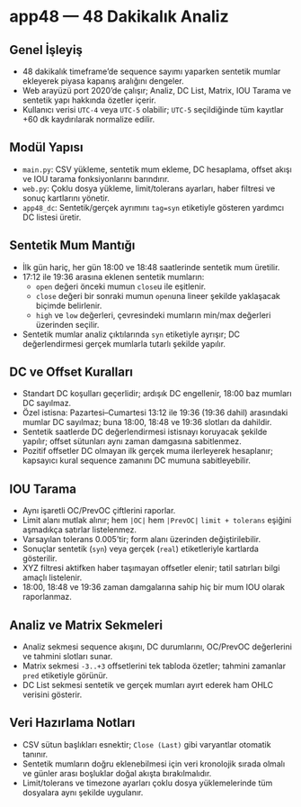 # app48 — 48 Dakikalık Analiz

## Genel İşleyiş
- 48 dakikalık timeframe’de sequence sayımı yaparken sentetik mumlar ekleyerek piyasa kapanış aralığını dengeler.
- Web arayüzü port 2020’de çalışır; Analiz, DC List, Matrix, IOU Tarama ve sentetik yapı hakkında özetler içerir.
- Kullanıcı verisi `UTC-4` veya `UTC-5` olabilir; `UTC-5` seçildiğinde tüm kayıtlar +60 dk kaydırılarak normalize edilir.

## Modül Yapısı
- `main.py`: CSV yükleme, sentetik mum ekleme, DC hesaplama, offset akışı ve IOU tarama fonksiyonlarını barındırır.
- `web.py`: Çoklu dosya yükleme, limit/tolerans ayarları, haber filtresi ve sonuç kartlarını yönetir.
- `app48_dc`: Sentetik/gerçek ayrımını `tag=syn` etiketiyle gösteren yardımcı DC listesi üretir.

## Sentetik Mum Mantığı
- İlk gün hariç, her gün 18:00 ve 18:48 saatlerinde sentetik mum üretilir.
- 17:12 ile 19:36 arasına eklenen sentetik mumların:
  - `open` değeri önceki mumun `close`u ile eşitlenir.
  - `close` değeri bir sonraki mumun `open`una lineer şekilde yaklaşacak biçimde belirlenir.
  - `high` ve `low` değerleri, çevresindeki mumların min/max değerleri üzerinden seçilir.
- Sentetik mumlar analiz çıktılarında `syn` etiketiyle ayrışır; DC değerlendirmesi gerçek mumlarla tutarlı şekilde yapılır.

## DC ve Offset Kuralları
- Standart DC koşulları geçerlidir; ardışık DC engellenir, 18:00 baz mumları DC sayılmaz.
- Özel istisna: Pazartesi–Cumartesi 13:12 ile 19:36 (19:36 dahil) arasındaki mumlar DC sayılmaz; buna 18:00, 18:48 ve 19:36 slotları da dahildir.
- Sentetik saatlerde DC değerlendirmesi istisnayı koruyacak şekilde yapılır; offset sütunları aynı zaman damgasına sabitlenmez.
- Pozitif offsetler DC olmayan ilk gerçek muma ilerleyerek hesaplanır; kapsayıcı kural sequence zamanını DC mumuna sabitleyebilir.

## IOU Tarama
- Aynı işaretli OC/PrevOC çiftlerini raporlar.
- Limit alanı mutlak alınır; hem `|OC|` hem `|PrevOC|` `limit + tolerans` eşiğini aşmadıkça satırlar listelenmez.
- Varsayılan tolerans 0.005’tir; form alanı üzerinden değiştirilebilir.
- Sonuçlar sentetik (`syn`) veya gerçek (`real`) etiketleriyle kartlarda gösterilir.
- XYZ filtresi aktifken haber taşımayan offsetler elenir; tatil satırları bilgi amaçlı listelenir.
- 18:00, 18:48 ve 19:36 zaman damgalarına sahip hiç bir mum IOU olarak raporlanmaz.

## Analiz ve Matrix Sekmeleri
- Analiz sekmesi sequence akışını, DC durumlarını, OC/PrevOC değerlerini ve tahmini slotları sunar.
- Matrix sekmesi `-3..+3` offsetlerini tek tabloda özetler; tahmini zamanlar `pred` etiketiyle görünür.
- DC List sekmesi sentetik ve gerçek mumları ayırt ederek ham OHLC verisini gösterir.

## Veri Hazırlama Notları
- CSV sütun başlıkları esnektir; `Close (Last)` gibi varyantlar otomatik tanınır.
- Sentetik mumların doğru eklenebilmesi için veri kronolojik sırada olmalı ve günler arası boşluklar doğal akışta bırakılmalıdır.
- Limit/tolerans ve timezone ayarları çoklu dosya yüklemelerinde tüm dosyalara aynı şekilde uygulanır.
